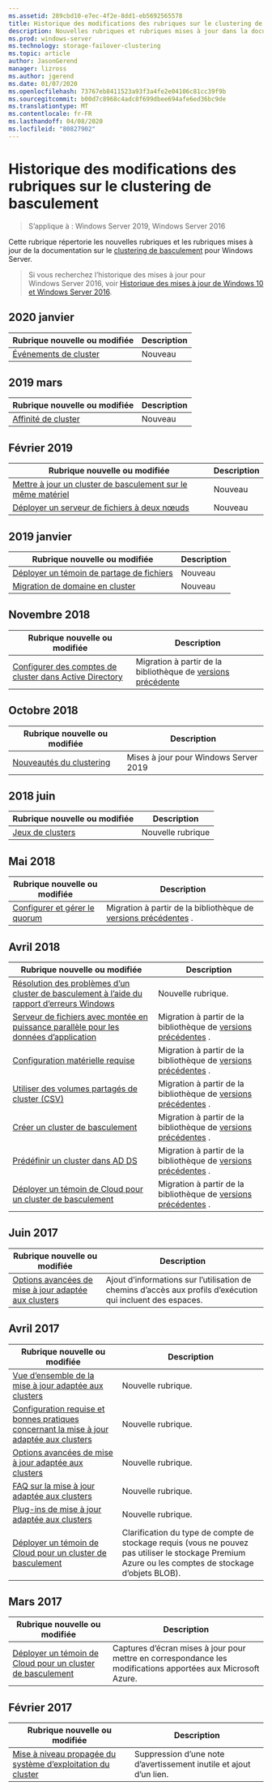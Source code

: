 ```yaml
---
ms.assetid: 289cbd10-e7ec-4f2e-8dd1-eb5692565578
title: Historique des modifications des rubriques sur le clustering de basculement
description: Nouvelles rubriques et rubriques mises à jour dans la documentation sur le clustering de basculement pour Windows Server 2016
ms.prod: windows-server
ms.technology: storage-failover-clustering
ms.topic: article
author: JasonGerend
manager: lizross
ms.author: jgerend
ms.date: 01/07/2020
ms.openlocfilehash: 73767eb8411523a93f3a4fe2e04106c81cc39f9b
ms.sourcegitcommit: b00d7c8968c4adc8f699dbee694afe6ed36bc9de
ms.translationtype: MT
ms.contentlocale: fr-FR
ms.lasthandoff: 04/08/2020
ms.locfileid: "80827902"
---
```

# <a name="change-history-for-failover-clustering-topics"></a>Historique des modifications des rubriques sur le clustering de basculement

>S’applique à : Windows Server 2019, Windows Server 2016

Cette rubrique répertorie les nouvelles rubriques et les rubriques mises à jour de la documentation sur le [clustering de basculement](failover-clustering-overview.md) pour Windows Server.

> Si vous recherchez l’historique des mises à jour pour Windows Server 2016, voir [Historique des mises à jour de Windows 10 et Windows Server 2016](https://support.microsoft.com/help/4000825/windows-10-and-windows-server-2016-update-history).

## <a name="january-2020"></a>2020 janvier

|Rubrique nouvelle ou modifiée                                    |Description |
|--------------------------------------------------------|------------|
|[Événements de cluster](system-events.md)| Nouveau     |

## <a name="march-2019"></a>2019 mars

|Rubrique nouvelle ou modifiée                                    |Description |
|--------------------------------------------------------|------------|
|[Affinité de cluster](cluster-affinity.md)| Nouveau     |

## <a name="february-2019"></a>Février 2019

|Rubrique nouvelle ou modifiée                                    |Description |
|--------------------------------------------------------|------------|
| [Mettre à jour un cluster de basculement sur le même matériel](upgrade-option-same-hardware.md)| Nouveau |
|[Déployer un serveur de fichiers à deux nœuds](deploy-two-node-clustered-file-server.md)| Nouveau |

## <a name="january-2019"></a>2019 janvier

|Rubrique nouvelle ou modifiée                                    |Description |
|--------------------------------------------------------|------------|
|[Déployer un témoin de partage de fichiers](file-share-witness.md)    | Nouveau        |
|[Migration de domaine en cluster](cluster-domain-migration.md) | Nouveau        |

## <a name="november-2018"></a>Novembre 2018

|Rubrique nouvelle ou modifiée|Description|
|---|---|
|[Configurer des comptes de cluster dans Active Directory](configure-ad-accounts.md)|Migration à partir de la bibliothèque de [versions précédente](https://docs.microsoft.com/previous-versions/windows/it-pro/windows-server-2008-R2-and-2008/)|

## <a name="october-2018"></a>Octobre 2018

|Rubrique nouvelle ou modifiée|Description|
|---|---|
|[Nouveautés du clustering](whats-new-in-failover-clustering.md)| Mises à jour pour Windows Server 2019|

## <a name="june-2018"></a>2018 juin

|Rubrique nouvelle ou modifiée|Description|
|---|---|
|[Jeux de clusters](../storage/storage-spaces/cluster-sets.md)| Nouvelle rubrique|

## <a name="may-2018"></a>Mai 2018

|Rubrique nouvelle ou modifiée|Description|
|---|---|
|[Configurer et gérer le quorum](manage-cluster-quorum.md) | Migration à partir de la bibliothèque de [versions précédentes](https://docs.microsoft.com/previous-versions/windows/it-pro/windows-server-2012-R2-and-2012) . |

## <a name="april-2018"></a>Avril 2018

|Rubrique nouvelle ou modifiée|Description|
|---|---|
|[Résolution des problèmes d’un cluster de basculement à l’aide du rapport d’erreurs Windows](troubleshooting-using-WER-reports.md)| Nouvelle rubrique. |
|[Serveur de fichiers avec montée en puissance parallèle pour les données d’application](sofs-overview.md)|Migration à partir de la bibliothèque de [versions précédentes](https://docs.microsoft.com/previous-versions/windows/it-pro/windows-server-2012-R2-and-2012) .|
|[Configuration matérielle requise](clustering-requirements.md)|Migration à partir de la bibliothèque de [versions précédentes](https://docs.microsoft.com/previous-versions/windows/it-pro/windows-server-2012-R2-and-2012) .|
|[Utiliser des volumes partagés de cluster (CSV)](failover-cluster-csvs.md)|Migration à partir de la bibliothèque de [versions précédentes](https://docs.microsoft.com/previous-versions/windows/it-pro/windows-server-2012-R2-and-2012) .|
|[Créer un cluster de basculement](create-failover-cluster.md)|Migration à partir de la bibliothèque de [versions précédentes](https://docs.microsoft.com/previous-versions/windows/it-pro/windows-server-2012-R2-and-2012) .|
|[Prédéfinir un cluster dans AD DS](prestage-cluster-adds.md)|Migration à partir de la bibliothèque de [versions précédentes](https://docs.microsoft.com/previous-versions/windows/it-pro/windows-server-2012-R2-and-2012) .|
|[Déployer un témoin de Cloud pour un cluster de basculement](deploy-cloud-witness.md)|Migration à partir de la bibliothèque de [versions précédentes](https://docs.microsoft.com/previous-versions/windows/it-pro/windows-server-2012-R2-and-2012) .|

## <a name="june-2017"></a>Juin 2017

|Rubrique nouvelle ou modifiée|Description|
|---|---|
|[Options avancées de mise à jour adaptée aux clusters](cluster-aware-updating-options.md)|Ajout d’informations sur l’utilisation de chemins d’accès aux profils d’exécution qui incluent des espaces.|

## <a name="april-2017"></a>Avril 2017

|Rubrique nouvelle ou modifiée|Description|
|---|---|
|[Vue d’ensemble de la mise à jour adaptée aux clusters](cluster-aware-updating.md)|Nouvelle rubrique.|
|[Configuration requise et bonnes pratiques concernant la mise à jour adaptée aux clusters](cluster-aware-updating-requirements.md)|Nouvelle rubrique.|
|[Options avancées de mise à jour adaptée aux clusters](cluster-aware-updating-options.md)|Nouvelle rubrique.|
|[FAQ sur la mise à jour adaptée aux clusters](cluster-aware-updating-faq.md)|Nouvelle rubrique.|
|[Plug-ins de mise à jour adaptée aux clusters](cluster-aware-updating-plug-ins.md)|Nouvelle rubrique.|
|[Déployer un témoin de Cloud pour un cluster de basculement](deploy-cloud-witness.md)|Clarification du type de compte de stockage requis (vous ne pouvez pas utiliser le stockage Premium Azure ou les comptes de stockage d’objets BLOB).|

## <a name="march-2017"></a>Mars 2017

|Rubrique nouvelle ou modifiée|Description|
|---|---|
|[Déployer un témoin de Cloud pour un cluster de basculement](deploy-cloud-witness.md)| Captures d’écran mises à jour pour mettre en correspondance les modifications apportées aux Microsoft Azure.|

## <a name="february-2017"></a>Février 2017

|Rubrique nouvelle ou modifiée|Description|
|---|---|
|[Mise à niveau propagée du système d’exploitation du cluster](Cluster-Operating-System-Rolling-Upgrade.md)|Suppression d’une note d’avertissement inutile et ajout d’un lien.|